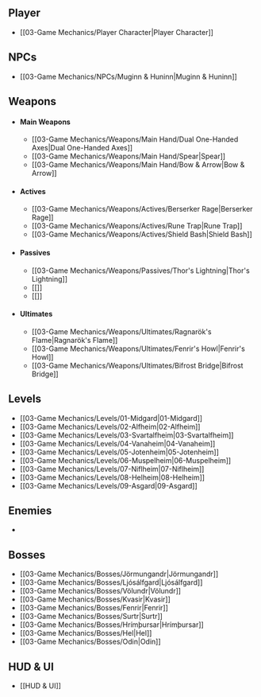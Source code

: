 ## Player
- [[03-Game Mechanics/Player Character|Player Character]]
## NPCs
- [[03-Game Mechanics/NPCs/Muginn & Huninn|Muginn & Huninn]]
## Weapons
- #### Main Weapons
	- [[03-Game Mechanics/Weapons/Main Hand/Dual One-Handed Axes|Dual One-Handed Axes]]
	- [[03-Game Mechanics/Weapons/Main Hand/Spear|Spear]]
	- [[03-Game Mechanics/Weapons/Main Hand/Bow & Arrow|Bow & Arrow]]
- #### Actives
	- [[03-Game Mechanics/Weapons/Actives/Berserker Rage|Berserker Rage]]
	- [[03-Game Mechanics/Weapons/Actives/Rune Trap|Rune Trap]]
	- [[03-Game Mechanics/Weapons/Actives/Shield Bash|Shield Bash]]
- #### Passives
	- [[03-Game Mechanics/Weapons/Passives/Thor's Lightning|Thor's Lightning]]
	- [[]]
	- [[]]
- #### Ultimates
	- [[03-Game Mechanics/Weapons/Ultimates/Ragnarök's Flame|Ragnarök's Flame]]
	- [[03-Game Mechanics/Weapons/Ultimates/Fenrir's Howl|Fenrir's Howl]]
	- [[03-Game Mechanics/Weapons/Ultimates/Bifrost Bridge|Bifrost Bridge]]
## Levels
- [[03-Game Mechanics/Levels/01-Midgard|01-Midgard]]
- [[03-Game Mechanics/Levels/02-Alfheim|02-Alfheim]]
- [[03-Game Mechanics/Levels/03-Svartalfheim|03-Svartalfheim]]
- [[03-Game Mechanics/Levels/04-Vanaheim|04-Vanaheim]]
- [[03-Game Mechanics/Levels/05-Jotenheim|05-Jotenheim]]
- [[03-Game Mechanics/Levels/06-Muspelheim|06-Muspelheim]]
- [[03-Game Mechanics/Levels/07-Niflheim|07-Niflheim]]
- [[03-Game Mechanics/Levels/08-Helheim|08-Helheim]]
- [[03-Game Mechanics/Levels/09-Asgard|09-Asgard]]
## Enemies
- 
## Bosses
- [[03-Game Mechanics/Bosses/Jörmungandr|Jörmungandr]]
- [[03-Game Mechanics/Bosses/Ljósálfgard|Ljósálfgard]]
- [[03-Game Mechanics/Bosses/Völundr|Völundr]]
- [[03-Game Mechanics/Bosses/Kvasir|Kvasir]]
- [[03-Game Mechanics/Bosses/Fenrir|Fenrir]]
- [[03-Game Mechanics/Bosses/Surtr|Surtr]]
- [[03-Game Mechanics/Bosses/Hrímþursar|Hrímþursar]]
- [[03-Game Mechanics/Bosses/Hel|Hel]]
- [[03-Game Mechanics/Bosses/Odin|Odin]]
## HUD & UI
- [[HUD & UI]]